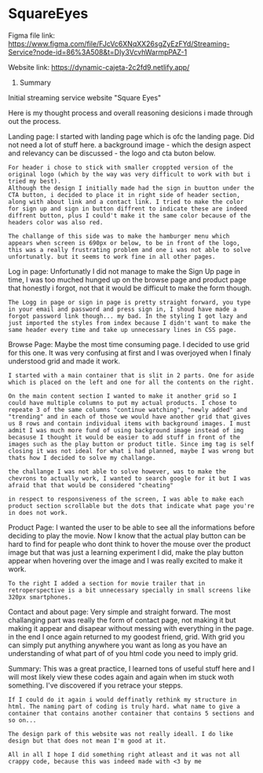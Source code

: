 # SquareEyes

Figma file link:
https://www.figma.com/file/FJcVc6XNqXX26sgZyEzFYd/Streaming-Service?node-id=86%3A508&t=DIy3VcvhWarmpPAZ-1

Website link:
https://dynamic-cajeta-2c2fd9.netlify.app/

1. Summary

Initial streaming service website "Square Eyes"

Here is my thought process and overall reasoning desicions i made through out the process.

Landing page:
    I started with landing page which is ofc the landing page. Did not need a lot of stuff here. a background image - which the design aspect and relevancy can be discussed - the logo and cta buton below.

    For header i chose to stick with smaller croppted version of the original logo (which by the way was very difficult to work with but i tried my best). 
    Although the design I initially made had the sign in buutton under the CTA button, i decided to place it in right side of header section, along with about link and a contact link. I tried to make the color for sign up and sign in button diffrent to indicate these are indeed diffrent button, plus I could't make it the same color because of the headers color was also red.

    The challange of this side was to make the hamburger menu which appears when screen is 690px or below, to be in front of the logo, this was a really frustrating problem and one i was not able to solve unfortunatly. but it seems to work fine in all other pages.

Log in page:
    Unfortunatly I did not manage to make the Sign Up page in time, I was too muched hunged up on the browse page and product page that honestly i forgot, not that it would be difficult to make the form though. 

    The Logg in page or sign in page is pretty straight forward, you type in your email and password and press sign in, I shoud have made a forgot password link though... my bad. In the styling I got lazy and just imported the styles from index because I didn't want to make the same header every time and take up unnecessary lines in CSS page.

Browse Page:
    Maybe the most time consuming page. I decided to use grid for this one. It was very confusing at first and I was overjoyed when I finaly understood grid and made it work. 

    I started with a main container that is slit in 2 parts. One for aside which is placed on the left and one for all the contents on the right.

    On the main content section I wanted to make it another grid so I could have multiple columns to put my actual products. I chose to repeate 3 of the same columns "continue watching", "newly added" and "trending" and in each of those we would have another grid that gives us 8 rows and contain individual items with background images. I must admit I was much more fund of using background image instead of img becasuse I thought it would be easier to add stuff in front of the images such as the play button or product title. Since img tag is self closing it was not ideal for what i had planned, maybe I was wrong but thats how I decided to solve my challange. 

    the challange I was not able to solve however, was to make the chevrons to actually work, I wanted to search google for it but I was afraid that that would be considered "cheating"

    in respect to responsiveness of the screen, I was able to make each product section scrollable but the dots that indicate what page you're in does not work.

Product Page:
    I wanted the user to be able to see all the informations before deciding to play the movie. Now I know that the actual play button can be hard to find for peaple who dont think to hover the mouse over the product image but that was just a learning experiment I did, make the play button appear when hovering over the image and I was really excited to make it work.

    To the right I added a section for movie trailer that in retroperspective is a bit unnecessary specially in small screens like 320px smartphones. 

Contact and about page:
    Very simple and straight forward. The most challanging part was really the form of contact page, not making it but making it appear and disapear without messing with everything in the page. in the end I once again returned to my goodest friend, grid. With grid you can simply put anything anywhere you want as long as you have an understanding of what part of of you html code you need to imply grid. 

Summary:
    This was a great practice, I learned tons of useful stuff here and I will most likely view these codes again and again when im stuck woth something. I've discovered if you retrace your stepps.

    If I could do it again i would deffinatly rethink my structure in html. The naming part of coding is truly hard. what name to give a container that contains another container that contains 5 sections and so on... 

    The design park of this website was not really ideall. I do like design but that does not mean I'm good at it.

    All in all I hope I did something right atleast and it was not all crappy code, because this was indeed made with <3 by me 
  
